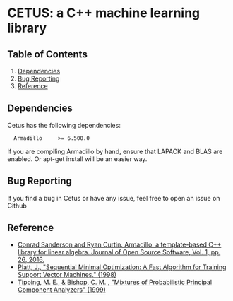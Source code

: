 # CETUS: a C++ machine learning library


## Table of Contents

1. [Dependencies](#dependencies)
1. [Bug Reporting](#bug-reporting)
1. [Reference](#reference)


## Dependencies

Cetus has the following dependencies:

      Armadillo     >= 6.500.0

If you are compiling Armadillo by hand, ensure that LAPACK and BLAS are enabled. Or apt-get install will be an easier way.


## Bug Reporting

If you find a bug in Cetus or have any issue, feel free to open an issue on Github


## Reference

* [Conrad Sanderson and Ryan Curtin. Armadillo: a template-based C++ library for linear algebra. Journal of Open Source Software, Vol. 1, pp. 26, 2016.](http://arma.sourceforge.net/armadillo_joss_2016.pdf)
* [Platt, J., "Sequential Minimal Optimization: A Fast Algorithm for Training Support Vector Machines." (1998)](https://www.microsoft.com/en-us/research/wp-content/uploads/2016/02/tr-98-14.pdf)
* [Tipping, M. E., & Bishop, C. M. , "Mixtures of Probabilistic Principal Component Analyzers" (1999)](http://www.miketipping.com/papers/met-mppca.pdf)
